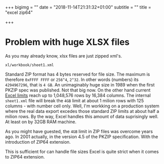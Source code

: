 +++
bigimg = ""
date = "2018-11-14T21:31:32+01:00"
subtitle = ""
title = "excel zip64"

+++

# Problem with huge XLSX files

As you may already know, xlsx files are just zipped xml's. 
```
xl/workbook/sheet1.xml
```

Standard ZIP format has 4 bytes reserved for file size. 
The maximum is therefore `0xFFFF FFFF` or `256^4`, `2^32`. 
In other words (numbers) its `4294967296`, that is `4 GB`. 
An unimaginably huge size in 1989 when the first PKZIP spec was published. Not that big now. 
On the other hand current [Excel limits](https://support.office.com/en-us/article/excel-specifications-and-limits-1672b34d-7043-467e-8e27-269d656771c3)
 reach up to 1,048,576 rows by 16,384 columns. The internal `sheet1.xml` file will break the `4GB` limit at about 1 milion rows with 125 columns - with number cell only. Well, I'm workking on a production system where the real data export excedes those standard ZIP limits at about half a milion rows. By the way, Excel handles this amount of data suprisingly well. At least on by 32GB RAM machine.

As you might have guested, the `4GB` limit in ZIP files was overcome years ago. In 2001 actually, in the version 4.5 of the PKZIP specification. With the introduction of ZIP64 extension.


This is sufficient for   can handle file sizes 
Excel is quite strict when it comes to ZIP64 extension.